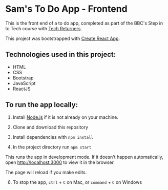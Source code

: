 # Sam's To Do App - Frontend

This is the front end of a to do app, completed as part of the BBC's Step in to Tech course with
[Tech Returners](https://www.techreturners.com/).

This project was bootstrapped with [Create React App](https://github.com/facebook/create-react-app).

## Technologies used in this project:

- HTML
- CSS
- Bootstrap
- JavaScript
- ReactJS

## To run the app locally:

1. Install [Node.js](https://nodejs.org/en/) if it is not already on your machine.

2. Clone and download this repository

3. Install dependencies with `npm install`

4. In the project directory run `npm start`

This runs the app in development mode. If it doesn't happen automatically, open [http://localhost:3000](http://localhost:3000) to view it in the browser.

The page will reload if you make edits.

6. To stop the app, `ctrl` + `C` on Mac, or `command` + `C` on Windows <br />
